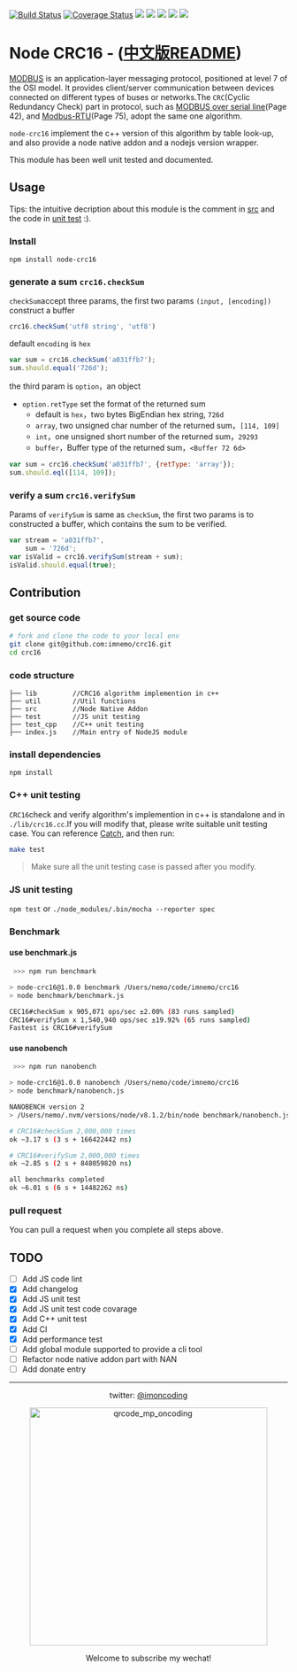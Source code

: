 [![Build Status](https://travis-ci.org/imnemo/crc16.svg?branch=master)](https://travis-ci.org/imnemo/crc16)
[![Coverage Status](https://coveralls.io/repos/github/imnemo/crc16/badge.svg?branch=master)](https://coveralls.io/github/imnemo/crc16?branch=master)
<a href="https://www.npmjs.com/package/node-crc16" alt="NPM latest version"><img src="https://img.shields.io/npm/v/node-crc16.svg"></a>
<a href="https://www.npmjs.com/package/node-crc16" alt="NPM total downloads"><img src="https://img.shields.io/npm/dt/node-crc16.svg"></a>
<a href="https://github.com/imnemo/crc16" alt="Github stars"><img src="https://img.shields.io/github/stars/imnemo/crc16.svg?style=social&label=Star"></a>
<a href="https://github.com/imnemo/crc16" alt="Github forks"><img src="https://img.shields.io/github/forks/imnemo/crc16.svg?style=social&label=Fork"></a>
<a href="https://github.com/imnemo/crc16" alt="Github contributors"><img src="https://img.shields.io/github/contributors/imnemo/crc16.svg"></a>

# Node CRC16 - ([中文版README](./README-zh.md))
[MODBUS][1] is an application-layer messaging protocol, positioned at level 7 of the OSI model. It provides client/server communication between devices connected on different types of buses or networks.The `CRC`(Cyclic Redundancy Check) part in protocol, such as [MODBUS over serial line][2](Page 42), and [Modbus-RTU][3](Page 75), adopt the same one algorithm.

`node-crc16` implement the c++ version of this algorithm by table look-up, and also provide a node native addon and a nodejs version wrapper.

This module has been well unit tested and documented.

## Usage

Tips: the intuitive decription about this module is the comment in [src](./index.js) and the code in [unit test](./test) :).

### Install
`npm install node-crc16`

### generate a sum `crc16.checkSum`
`checkSum`accept three params, the first two params `(input, [encoding])` construct a buffer
```javascript
crc16.checkSum('utf8 string', 'utf8')
```
default `encoding` is `hex`
```javascript
var sum = crc16.checkSum('a031ffb7');
sum.should.equal('726d');
```
the third param is `option`，an object
 + `option.retType` set the format of the returned sum
    * default is `hex`，two bytes BigEndian hex string, `726d`
    * `array`, two unsigned char number of the returned sum，`[114, 109]`
    * `int`，one unsigned short number of the returned sum，`29293`
    * `buffer`，Buffer type of the returned sum，`<Buffer 72 6d>`
```javascript
var sum = crc16.checkSum('a031ffb7', {retType: 'array'});
sum.should.eql([114, 109]);
```


### verify a sum `crc16.verifySum`
Params of `verifySum` is same as `checkSum`, the first two params is to constructed a buffer, which contains the sum to be verified.
```javascript
var stream = 'a031ffb7',
    sum = '726d';
var isValid = crc16.verifySum(stream + sum);
isValid.should.equal(true);
```



## Contribution

### get source code
```sh
# fork and clone the code to your local env
git clone git@github.com:imnemo/crc16.git
cd crc16
```

### code structure
```
├── lib         //CRC16 algorithm implemention in c++
├── util        //Util functions
├── src         //Node Native Addon
├── test        //JS unit testing
├── test_cpp    //C++ unit testing
├── index.js    //Main entry of NodeJS module
```

### install dependencies
`npm install`

### C++ unit testing
`CRC16`check and verify algorithm's implemention in c++ is standalone and in `./lib/crc16.cc`.If you will modify that, please write suitable unit testing case. You can reference [Catch](https://github.com/philsquared/Catch), and then run:
```bash
make test
```
> Make sure all the unit testing case is passed after you modify.

### JS unit testing
`npm test` or `./node_modules/.bin/mocha --reporter spec`

### Benchmark
#### use benchmark.js
```bash
 >>> npm run benchmark

> node-crc16@1.0.0 benchmark /Users/nemo/code/imnemo/crc16
> node benchmark/benchmark.js

CEC16#checkSum x 905,071 ops/sec ±2.00% (83 runs sampled)
CRC16#verifySum x 1,540,940 ops/sec ±19.92% (65 runs sampled)
Fastest is CRC16#verifySum
```

#### use nanobench
```bash
 >>> npm run nanobench

> node-crc16@1.0.0 nanobench /Users/nemo/code/imnemo/crc16
> node benchmark/nanobench.js

NANOBENCH version 2
> /Users/nemo/.nvm/versions/node/v8.1.2/bin/node benchmark/nanobench.js

# CRC16#checkSum 2,000,000 times
ok ~3.17 s (3 s + 166422442 ns)

# CRC16#verifySum 2,000,000 times
ok ~2.85 s (2 s + 848059820 ns)

all benchmarks completed
ok ~6.01 s (6 s + 14482262 ns)
```

### pull request
You can pull a request when you complete all steps above.


## TODO
  - [ ] Add JS code lint
  - [x] Add changelog
  - [x] Add JS unit test
  - [x] Add JS unit test code covarage
  - [x] Add C++ unit test
  - [x] Add CI
  - [x] Add performance test
  - [ ] Add global module supported to provide a cli tool
  - [ ] Refactor node native addon part with NAN
  - [ ] Add donate entry

---
<p align="center">
twitter: <a href="https://twitter.com/imoncoding" alt="@imoncoding">@imoncoding</a>
</p>
<p align="center">
<img width="430" height="430" src="https://mmbiz.qpic.cn/mmbiz_jpg/sg8hWfj2QwQClcLCezja7FxHicg4Y3BALBPW3pjqib0iaz7YCMtPOSh4JOuvfEKw73GjKvgiaNMSqmuX4RlYNzlavQ/640?wx_fmt=jpeg&tp=webp&wxfrom=5&wx_lazy=1" alt="qrcode_mp_oncoding">
</p>
<p align="center">Welcome to subscribe my wechat!</p>



[1]: http://modbus.org/specs.php
[2]: https://www.honeywellprocess.com/library/support/Public/Documents/51-52-25-66.pdf
[3]: http://modbus.org/docs/Modbus_over_serial_line_V1_02.pdf
